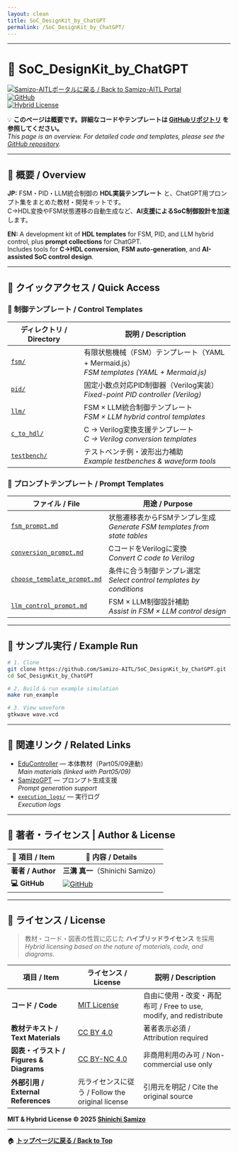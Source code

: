 ```yaml
---
layout: clean
title: SoC_DesignKit_by_ChatGPT
permalink: /SoC_DesignKit_by_ChatGPT/
---
```


---

# 🧩 **SoC_DesignKit_by_ChatGPT**

[![Samizo-AITLポータルに戻る / Back to Samizo-AITL Portal](https://img.shields.io/badge/Portal-Samizo--AITL-brightgreen)](https://samizo-aitl.github.io/)  
[![GitHub](https://img.shields.io/badge/GitHub-Open%20Repo-black?logo=github)](https://github.com/Samizo-AITL/EduController/tree/main/SoC_DesignKit_by_ChatGPT)  
[![Hybrid License](https://img.shields.io/badge/license-Hybrid-blueviolet)](#-ライセンス--license)

💡 **このページは概要です。詳細なコードやテンプレートは [GitHubリポジトリ](https://github.com/Samizo-AITL/EduController/tree/main/SoC_DesignKit_by_ChatGPT) を参照してください。**  
*This page is an overview. For detailed code and templates, please see the [GitHub repository](https://github.com/Samizo-AITL/EduController/tree/main/SoC_DesignKit_by_ChatGPT).*

---

## 📖 **概要 / Overview**

**JP:** FSM・PID・LLM統合制御の **HDL実装テンプレート** と、ChatGPT用プロンプト集をまとめた教材・開発キットです。  
C→HDL変換やFSM状態遷移の自動生成など、**AI支援によるSoC制御設計を加速**します。  

**EN:** A development kit of **HDL templates** for FSM, PID, and LLM hybrid control, plus **prompt collections** for ChatGPT.  
Includes tools for **C→HDL conversion**, **FSM auto-generation**, and **AI-assisted SoC control design**.

---

## 🚀 **クイックアクセス / Quick Access**

### 🎯 **制御テンプレート / Control Templates**

| **ディレクトリ / Directory** | **説明 / Description** |
|------------------------------|-------------------------|
| [`fsm/`](fsm/) | 有限状態機械（FSM）テンプレート（YAML + Mermaid.js）<br>*FSM templates (YAML + Mermaid.js)* |
| [`pid/`](pid/) | 固定小数点対応PID制御器（Verilog実装）<br>*Fixed-point PID controller (Verilog)* |
| [`llm/`](llm/) | FSM × LLM統合制御テンプレート<br>*FSM × LLM hybrid control templates* |
| [`c_to_hdl/`](c_to_hdl/) | C → Verilog変換支援テンプレート<br>*C → Verilog conversion templates* |
| [`testbench/`](testbench/) | テストベンチ例・波形出力補助<br>*Example testbenches & waveform tools* |

### 💬 **プロンプトテンプレート / Prompt Templates**

| **ファイル / File** | **用途 / Purpose** |
|----------------------|---------------------|
| [`fsm_prompt.md`](prompts/control_templates/fsm_prompt.md) | 状態遷移表からFSMテンプレ生成<br>*Generate FSM templates from state tables* |
| [`conversion_prompt.md`](prompts/control_templates/conversion_prompt.md) | CコードをVerilogに変換<br>*Convert C code to Verilog* |
| [`choose_template_prompt.md`](prompts/control_templates/choose_template_prompt.md) | 条件に合う制御テンプレ選定<br>*Select control templates by conditions* |
| [`llm_control_prompt.md`](prompts/control_templates/llm_control_prompt.md) | FSM × LLM制御設計補助<br>*Assist in FSM × LLM control design* |

---

## 🧪 **サンプル実行 / Example Run**

```bash
# 1. Clone
git clone https://github.com/Samizo-AITL/SoC_DesignKit_by_ChatGPT.git
cd SoC_DesignKit_by_ChatGPT

# 2. Build & run example simulation
make run_example

# 3. View waveform
gtkwave wave.vcd
```

---

## 📘 **関連リンク / Related Links**

- [EduController](https://samizo-aitl.github.io/EduController/) — 本体教材（Part05/09連動）<br>*Main materials (linked with Part05/09)*  
- [SamizoGPT](https://samizo-aitl.github.io/SamizoGPT/) — プロンプト生成支援<br>*Prompt generation support*  
- [`execution_logs/`](execution_logs/) — 実行ログ<br>*Execution logs*  

---

## 👤 **著者・ライセンス | Author & License**

| 📌 項目 / Item | 📄 内容 / Details |
|------|------|
| **著者 / Author** | **三溝 真一**（Shinichi Samizo） |
| **💻 GitHub** | [![GitHub](https://img.shields.io/badge/GitHub-Samizo--AITL-blue?style=for-the-badge&logo=github)](https://github.com/Samizo-AITL) |

---

## 📄 **ライセンス / License**

> 教材・コード・図表の性質に応じた **ハイブリッドライセンス** を採用  
> *Hybrid licensing based on the nature of materials, code, and diagrams.*

| **項目 / Item** | **ライセンス / License** | **説明 / Description** |
|-----------------|---------------------------|-------------------------|
| **コード / Code** | [MIT License](https://opensource.org/licenses/MIT) | 自由に使用・改変・再配布可 / Free to use, modify, and redistribute |
| **教材テキスト / Text Materials** | [CC BY 4.0](https://creativecommons.org/licenses/by/4.0/) | 著者表示必須 / Attribution required |
| **図表・イラスト / Figures & Diagrams** | [CC BY-NC 4.0](https://creativecommons.org/licenses/by-nc/4.0/) | 非商用利用のみ可 / Non-commercial use only |
| **外部引用 / External References** | 元ライセンスに従う / Follow the original license | 引用元を明記 / Cite the original source |

**MIT & Hybrid License © 2025 [Shinichi Samizo](https://github.com/Samizo-AITL)**  

---

🏠 [**トップページに戻る / Back to Top**](https://samizo-aitl.github.io/EduController/)
